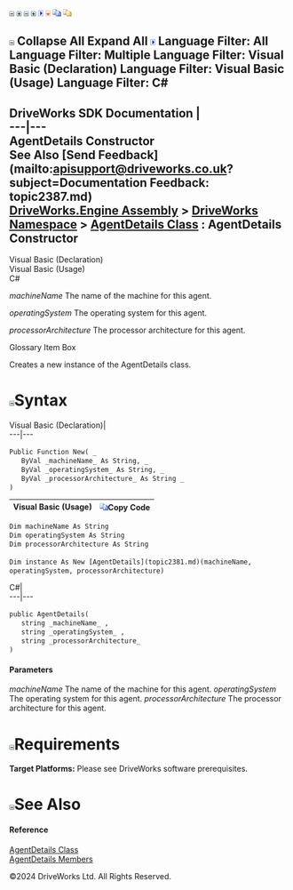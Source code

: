 ![](dotnetimages/collapse.gif) ![](dotnetimages/expand.gif) ![](dotnetimages/collapse.gif) ![](dotnetimages/expand.gif) ![](dotnetimages/drpdown.gif) ![](dotnetimages/drpdown_orange.gif) ![](dotnetimages/copycode.gif) ![](dotnetimages/copycodeHighlight.gif)

![](dotnetimages/collapse.gif) Collapse All Expand All ![](dotnetimages/drpdown.gif) Language Filter: All  Language Filter: Multiple  Language Filter: Visual Basic (Declaration) Language Filter: Visual Basic (Usage) Language Filter: C#  
---  
DriveWorks SDK Documentation  |   
---|---  
AgentDetails Constructor   
See Also [Send Feedback](mailto:apisupport@driveworks.co.uk?subject=Documentation Feedback: topic2387.md)  
[DriveWorks.Engine Assembly](topic2156.md) > [DriveWorks Namespace](topic2159.md) > [AgentDetails Class](topic2381.md) : AgentDetails Constructor  
---  
  
Visual Basic (Declaration)    
Visual Basic (Usage)    
C# 

_machineName_
    The name of the machine for this agent.

_operatingSystem_
    The operating system for this agent.

_processorArchitecture_
    The processor architecture for this agent.

Glossary Item Box

Creates a new instance of the AgentDetails class. 

# ![](dotnetimages/collapse.gif)Syntax

Visual Basic (Declaration)|   
---|---  
      
    
    Public Function New( _
       ByVal _machineName_ As String, _
       ByVal _operatingSystem_ As String, _
       ByVal _processorArchitecture_ As String _
    )  
  
Visual Basic (Usage)| ![](dotnetimages/copycode.gif)Copy Code  
---|---  
      
    
    Dim machineName As String
    Dim operatingSystem As String
    Dim processorArchitecture As String
     
    Dim instance As New [AgentDetails](topic2381.md)(machineName, operatingSystem, processorArchitecture)  
  
C#|   
---|---  
      
    
    public AgentDetails( 
       string _machineName_ ,
       string _operatingSystem_ ,
       string _processorArchitecture_
    )  
  
#### Parameters

 _machineName_
    The name of the machine for this agent.
_operatingSystem_
    The operating system for this agent.
_processorArchitecture_
    The processor architecture for this agent.

# ![](dotnetimages/collapse.gif)Requirements

**Target Platforms:** Please see DriveWorks software prerequisites.

# ![](dotnetimages/collapse.gif)See Also

#### Reference

[AgentDetails Class](topic2381.md)   
[AgentDetails Members](topic2382.md)

©2024 DriveWorks Ltd. All Rights Reserved.
